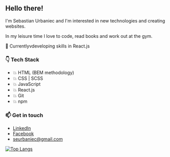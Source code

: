 ## Hello there!
I'm Sebastian Urbaniec and I'm interested in new technologies and creating websites.

In my leisure time I love to code, read books and work out at the gym.

🌱  Currentlyvdeveloping skills in React.js
### :point_down: Tech Stack 
* :boom: HTML (BEM methodology)
* :boom: CSS | SCSS
* :boom: JavaScript
* :boom: React.js
* :boom: Git
* :boom: npm

### 📫 Get in touch
* [LinkedIn](https://www.linkedin.com/in/sebastian-urbaniec/)
* [Facebook](https://www.facebook.com/profile.php?id=100005744952850/)
* seurbaniec@gmail.com

[![Top Langs](https://github-readme-stats.vercel.app/api/top-langs/?username=surbaniec)](https://github.com/surbaniec/github-readme-stats)
